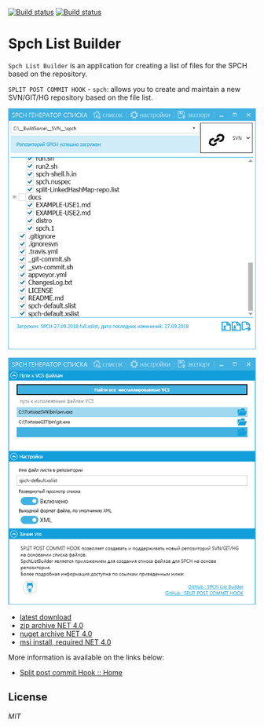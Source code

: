 [![Build status](https://ci.appveyor.com/api/projects/status/qbw3qxghycnkm8ec?svg=true)](https://ci.appveyor.com/project/ClnViewer/spchlistbuilder)
[![Build status](https://ci.appveyor.com/api/projects/status/qbw3qxghycnkm8ec/branch/master?svg=true)](https://ci.appveyor.com/project/ClnViewer/spchlistbuilder/branch/master)

# Spch List Builder

`Spch List Builder` is an application for creating a list of files for the SPCH based on the repository.

`SPLIT POST COMMIT HOOK` - `spch`: allows you to create and maintain a new SVN/GIT/HG repository based on the file list.

![SpchListBuilder Main screen](docs/SpchListBuilder-Main.png)

![SpchListBuilder Setup screen](docs/SpchListBuilder-Setup.png)

 - [latest download](https://ci.appveyor.com/project/ClnViewer/spchlistbuilder/build/artifacts)
 - [zip archive NET 4.0](https://ci.appveyor.com/api/buildjobs/0so13a4rjwdbyy8j/artifacts/Metro%2Fbin%2FSpchListBuilder.zip)
 - [nuget archive NET 4.0](https://ci.appveyor.com/api/buildjobs/0so13a4rjwdbyy8j/artifacts/SpchListBuilder.1.0.15.nupkg)
 - [msi install, required NET 4.0](docs/SpchListBuilderSetup.msi)

More information is available on the links below:

 - [Split post commit Hook :: Home](https://github.com/ClnViewer/Split-post-commit-Hook---SVN-GIT-HG)


## License

_MIT_



